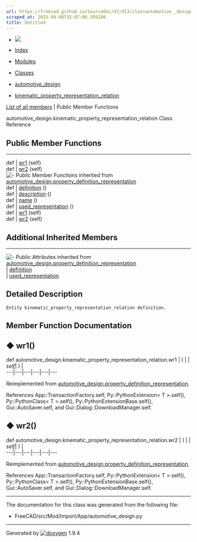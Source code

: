 ```yaml
---
url: https://freecad.github.io/SourceDoc/d7/d13/classautomotive__design_1_1kinematic__property__representation__relation.html
scraped_at: 2025-09-08T15:07:06.509286
title: Untitled
---
```


  * [ ![](https://www.freecad.org/svg/logo-freecad.svg) ](https://freecadweb.org "FreeCAD")
  * [Index](../../index.html "Index")
  * [Modules](../../modules.html "Modules list")
  * [Classes](../../annotated.html "Annotated list")

  * [automotive_design](../../d4/ddf/namespaceautomotive__design.html)
  * [kinematic_property_representation_relation](../../d7/d13/classautomotive__design_1_1kinematic__property__representation__relation.html)

[List of all members](../../df/d7a/classautomotive__design_1_1kinematic__property__representation__relation-members.html) | Public Member Functions

automotive_design.kinematic_property_representation_relation Class Reference

##  Public Member Functions  
  
---  
def | [wr1](../../d7/d13/classautomotive__design_1_1kinematic__property__representation__relation.html#a4326d00ec2111e17021b83dd1f7eb520) (self)  
def | [wr2](../../d7/d13/classautomotive__design_1_1kinematic__property__representation__relation.html#a0265a244a0a54897a9f1c661cfacf331) (self)  
![-](../../closed.png) Public Member Functions inherited from
[automotive_design.property_definition_representation](../../d3/dac/classautomotive__design_1_1property__definition__representation.html)  
def | [definition](../../d3/dac/classautomotive__design_1_1property__definition__representation.html#a8ee5845c52981faf64742889173cba2a) ()  
def | [description](../../d3/dac/classautomotive__design_1_1property__definition__representation.html#a3d87d206cb3e7c72cd05f98f644d8416) ()  
def | [name](../../d3/dac/classautomotive__design_1_1property__definition__representation.html#ade32b5d5c75f3451e15ecdf733d7d47f) ()  
def | [used_representation](../../d3/dac/classautomotive__design_1_1property__definition__representation.html#ad3f16191b04ecf276362d5ea5c895691) ()  
def | [wr1](../../d3/dac/classautomotive__design_1_1property__definition__representation.html#a6d5385179b49f5f7afb0a20bf70bd6b6) (self)  
def | [wr2](../../d3/dac/classautomotive__design_1_1property__definition__representation.html#ac4b9277ecf6dd125b94f59fc010609c8) (self)  
  
##  Additional Inherited Members  
  
---  
![-](../../closed.png) Public Attributes inherited from
[automotive_design.property_definition_representation](../../d3/dac/classautomotive__design_1_1property__definition__representation.html)  
|
[definition](../../d3/dac/classautomotive__design_1_1property__definition__representation.html#a7b096a37644e74214abe83d5d5e212e0)  
|
[used_representation](../../d3/dac/classautomotive__design_1_1property__definition__representation.html#a80df911d0d3d8b0bfbde3e9ee5a68eee)  
  
## Detailed Description

    
    
    Entity kinematic_property_representation_relation definition.

## Member Function Documentation

## ◆ wr1()

def automotive_design.kinematic_property_representation_relation.wr1  | ( |  | _self_| ) |   
---|---|---|---|---|---  
  
Reimplemented from
[automotive_design.property_definition_representation](../../d3/dac/classautomotive__design_1_1property__definition__representation.html#a6d5385179b49f5f7afb0a20bf70bd6b6).

References App::TransactionFactory.self, Py::PythonExtension< T >.self(),
Py::PythonClass< T >.self(), Py::PythonExtensionBase.self(),
Gui::AutoSaver.self, and Gui::Dialog::DownloadManager.self.

## ◆ wr2()

def automotive_design.kinematic_property_representation_relation.wr2  | ( |  | _self_| ) |   
---|---|---|---|---|---  
  
Reimplemented from
[automotive_design.property_definition_representation](../../d3/dac/classautomotive__design_1_1property__definition__representation.html#ac4b9277ecf6dd125b94f59fc010609c8).

References App::TransactionFactory.self, Py::PythonExtension< T >.self(),
Py::PythonClass< T >.self(), Py::PythonExtensionBase.self(),
Gui::AutoSaver.self, and Gui::Dialog::DownloadManager.self.

* * *

The documentation for this class was generated from the following file:

  * FreeCAD/src/Mod/Import/App/automotive_design.py

* * *

Generated by
[![doxygen](../../doxygen.svg)](https://www.doxygen.org/index.html) 1.9.4

